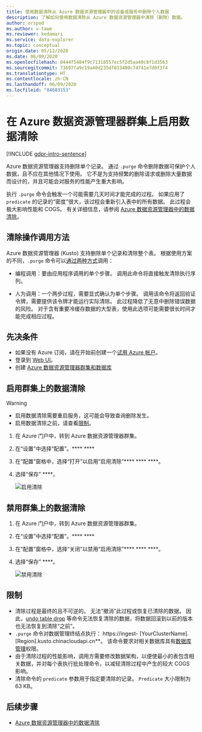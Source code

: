 ```yaml
---
title: 使用数据清除从 Azure 数据资源管理器中的设备或服务中删除个人数据
description: 了解如何使用数据清除从 Azure 数据资源管理器中清除（删除）数据。
author: orspod
ms.author: v-tawe
ms.reviewer: kedamari
ms.service: data-explorer
ms.topic: conceptual
origin.date: 05/12/2020
ms.date: 06/09/2020
ms.openlocfilehash: 0444f5484f9c71318557ec5f2d5aa40c8f1d3563
ms.sourcegitcommit: 73697fa9c19a40d235df033400c74741e7d0f3f4
ms.translationtype: HT
ms.contentlocale: zh-CN
ms.lasthandoff: 06/09/2020
ms.locfileid: "84603153"
---
```

# <a name="enable-data-purge-on-your-azure-data-explorer-cluster"></a>在 Azure 数据资源管理器群集上启用数据清除

[!INCLUDE [gdpr-intro-sentence](includes/gdpr-intro-sentence.md)]

Azure 数据资源管理器支持删除单个记录。 通过 `.purge` 命令删除数据可保护个人数据，且不应在其他情况下使用。 它不是为支持频繁的删除请求或删除大量数据而设计的，并且可能会对服务的性能产生重大影响。

执行 `.purge` 命令会触发一个可能需要几天时间才能完成的过程。 如果应用了 `predicate` 的记录的“密度”很大，该过程会重新引入表中的所有数据。 此过程会极大影响性能和 COGS。 有关详细信息，请参阅 [Azure 数据资源管理器中的数据清除](https://docs.microsoft.com/azure/data-explorer/kusto/concepts/data-purge)。

## <a name="methods-of-invoking-purge-operations"></a>清除操作调用方法 

Azure 数据资源管理器 (Kusto) 支持删除单个记录和清除整个表。 根据使用方案的不同，`.purge` 命令可以[通过两种方式](https://docs.microsoft.com/azure/data-explorer/kusto/concepts/data-purge#purge-table-tablename-records-command)调用：

* 编程调用：要由应用程序调用的单个步骤。 调用此命令将直接触发清除执行序列。

* 人为调用：一个两步过程，需要显式确认为单个步骤。 调用该命令将返回验证令牌，需要提供该令牌才能运行实际清除。 此过程降低了无意中删除错误数据的风险。 对于含有重要冷缓存数据的大型表，使用此选项可能需要很长时间才能完成相应过程。 

## <a name="prerequisites"></a>先决条件

* 如果没有 Azure 订阅，请在开始前创建一个[试用 Azure 帐户](https://wd.azure.cn/pricing/1rmb-trial/)。
* 登录到 [Web UI](https://dataexplorer.azure.cn/)。
* 创建 [Azure 数据资源管理器群集和数据库](create-cluster-database-portal.md)

## <a name="enable-data-purge-on-your-cluster"></a>启用群集上的数据清除

> [!WARNING]
> * 启用数据清除需要重启服务，这可能会导致查询删除发生。
> * 启用数据清除之前，请查看[限制](#limitations)。

1. 在 Azure 门户中，转到 Azure 数据资源管理器群集。 
1. 在“设置”中选择“配置”。**** **** 
1. 在“配置”窗格中，选择“打开”以启用“启用清除”**** **** ****。
1. 选择“保存” ****。
 
    ![启用清除](media/data-purge-portal/enable-purge-on.png)

## <a name="disable-data-purge-on-your-cluster"></a>禁用群集上的数据清除

1. 在 Azure 门户中，转到 Azure 数据资源管理器群集。 
1. 在“设置”中选择“配置”。**** **** 
1. 在“配置”窗格中，选择“关闭”以禁用“启用清除”**** **** ****。
1. 选择“保存” ****。

    ![禁用清除](media/data-purge-portal/enable-purge-off.png)

## <a name="limitations"></a>限制

* 清除过程是最终的且不可逆的。 无法“撤消”此过程或恢复已清除的数据。 因此，[undo table drop](https://docs.microsoft.com/azure/data-explorer/kusto/management/undo-drop-table-command) 等命令无法恢复清除的数据，将数据回滚到以前的版本也无法恢复到清除“之前”。
* `.purge` 命令对数据管理终结点执行： https://ingest- [YourClusterName].[Region].kusto.chinacloudapi.cn**。 该命令要求对相关数据库具有[数据库管理](https://docs.microsoft.com/azure/data-explorer/kusto/management/access-control/role-based-authorization)权限。 
* 由于清除过程的性能影响，调用方需要修改数据架构，以便使最小的表包含相关数据，并对每个表执行批处理命令，以减轻清除过程中产生的较大 COGS 影响。
* 清除命令的 `predicate` 参数用于指定要清除的记录。 `Predicate` 大小限制为 63 KB。 

## <a name="next-steps"></a>后续步骤

* [Azure 数据资源管理器中的数据清除](https://docs.microsoft.com/azure/data-explorer/kusto/concepts/data-purge)
